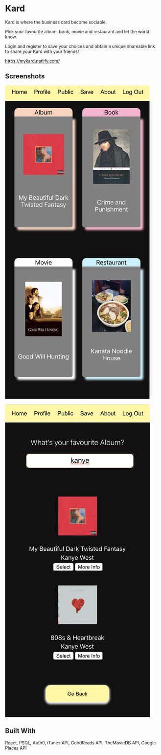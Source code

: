 # Kard

Kard is where the business card become sociable.

Pick your favourite album, book, movie and restaurant and let the
world know.

Login and register to save your choices and obtain a unique shareable link to share your Kard with your friends!

https://mykard.netlify.com/

## Screenshots

!["Completed Kard"](https://github.com/TylerZhang00/Kard/blob/master/src/assets/images/KardMain2.png?raw=true)

!["Select Favourite Album"](https://github.com/TylerZhang00/Kard/blob/master/src/assets/images/KardSearch3.png?raw=true)

## Built With

React, PSQL, Auth0, iTunes API, GoodReads API, TheMovieDB API, Google Places API
